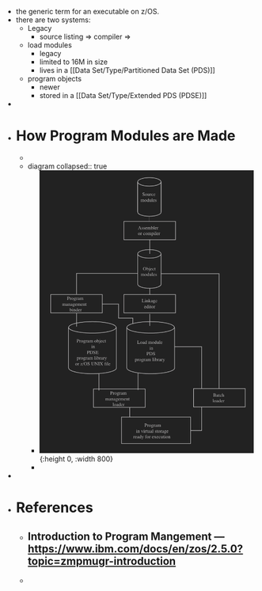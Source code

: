 - the generic term for an executable on z/OS.
- there are two systems:
	- Legacy
		- source listing => compiler =>
	- load modules
		- legacy
		- limited to 16M in size
		- lives in a [[Data Set/Type/Partitioned Data Set (PDS)]]
	- program objects
		- newer
		- stored in a [[Data Set/Type/Extended PDS (PDSE)]]
-
- # How Program Modules are Made
	-
	- diagram
	  collapsed:: true
		- ![image.png](../assets/image_1754180789322_0.png){:height 0, :width 800}
		-
-
- # References
	- Introduction to Program Mangement — https://www.ibm.com/docs/en/zos/2.5.0?topic=zmpmugr-introduction
		-
	-